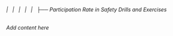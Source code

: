 ###### |   |   |   |   |   ├── Participation Rate in Safety Drills and Exercises

*Add content here*